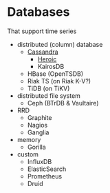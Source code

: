 # Databases

That support time series

- distributed (column) database
  - [Cassandra](cassandra.md)
    - [Heroic](spotify-heroic.md)
    - KairosDB
  - HBase (OpenTSDB)
  - Riak TS (on Riak K-V?)
  - TiDB (on TiKV)
- distributed file system
  - Ceph (BTrDB & Vaultaire)
- RRD
  - Graphite
  - Nagios
  - Ganglia
- memory
  - Gorilla
- custom
  - InfluxDB
  - ElasticSearch
  - Prometheus
  - Druid
